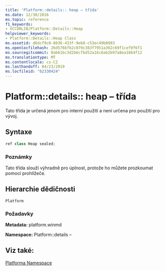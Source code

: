 ```yaml
---
title: 'Platform::details:: heap – třída'
ms.date: 12/30/2016
ms.topic: reference
f1_keywords:
- VCCORLIB/Platform::Details::Heap
helpviewer_keywords:
- Platform::Details::Heap Class
ms.assetid: d6dcf9c0-8036-433f-9eb8-c53ec49b0993
ms.openlocfilehash: 26d576bfb2c079c383f7951a362c69f1cef0f6f1
ms.sourcegitcommit: 0ab61bc3d2b6cfbd52a16c6ab2b97a8ea1864f12
ms.translationtype: MT
ms.contentlocale: cs-CZ
ms.lasthandoff: 04/23/2019
ms.locfileid: "62330424"
---
```

# <a name="platformdetailsheap-class"></a>Platform::details:: heap – třída

Tato třída je určená jenom pro interní použití a není určena pro použití pro vývoj.

## <a name="syntax"></a>Syntaxe

```cpp
ref class Heap sealed;
```

### <a name="remarks"></a>Poznámky

Tato třída slouží výhradně pro úplnost, protože ho můžete prozkoumat pomocí prohlížeče.

## <a name="inheritance-hierarchy"></a>Hierarchie dědičnosti

`Platform`

### <a name="requirements"></a>Požadavky

**Metadata:** platform.winmd

**Namespace:** Platform::details –

## <a name="see-also"></a>Viz také:

[Platforma Namespace](platform-namespace-c-cx.md)

